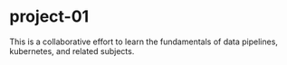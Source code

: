# project-01
This is a collaborative effort to learn the fundamentals of data pipelines, kubernetes, and related subjects.
